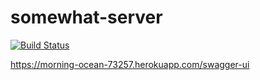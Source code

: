 # somewhat-server

[![Build Status](https://github.com/dhanusaputra/somewhat-server/workflows/test/badge.svg)](https://github.com/dhanusaputra/somewhat-server/actions?workflow=test)

https://morning-ocean-73257.herokuapp.com/swagger-ui